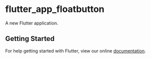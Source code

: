 # flutter_app_floatbutton

A new Flutter application.

## Getting Started

For help getting started with Flutter, view our online
[documentation](https://flutter.io/).
